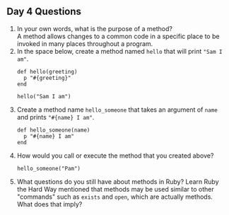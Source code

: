 ## Day 4 Questions

1. In your own words, what is the purpose of a method?  
   A method allows changes to a common code in a specific place to be invoked in many places throughout a program.  
1. In the space below, create a method named `hello` that will print `"Sam I am"`.  
   ```
   def hello(greeting)
     p "#{greeting}"
   end

   hello("Sam I am")
   ```
1. Create a method name `hello_someone` that takes an argument of `name` and prints `"#{name} I am"`.  
   ```
   def hello_someone(name)
     p "#{name} I am"
   end
   ```
1. How would you call or execute the method that you created above?  
   ```
   hello_someone("Pam")
   ```  
1. What questions do you still have about methods in Ruby?
   Learn Ruby the Hard Way mentioned that methods may be used similar to other "commands" such as `exists` and `open`, which are actually methods. What does that imply?  
